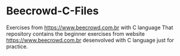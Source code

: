 # Beecrowd-C-Files
Exercises from https://www.beecrowd.com.br with C language
That repository contains the beginner exercises from website https://www.beecrowd.com.br desenvolved with C language just for practice.